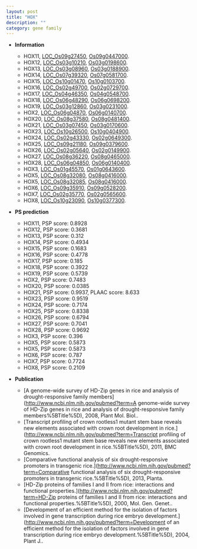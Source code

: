 ```yaml
---
layout: post
title: "HOX"
description: ""
category: gene family
---
```


* **Information**  
    + HOX11, [LOC_Os09g27450](http://rice.uga.edu/cgi-bin/ORF_infopage.cgi?orf=LOC_Os09g27450), [Os09g0447000](http://rapdb.dna.affrc.go.jp/viewer/gbrowse_details/irgsp1?name=Os09g0447000).
    + HOX12, [LOC_Os03g10210](http://rice.uga.edu/cgi-bin/ORF_infopage.cgi?orf=LOC_Os03g10210), [Os03g0198600](http://rapdb.dna.affrc.go.jp/viewer/gbrowse_details/irgsp1?name=Os03g0198600).
    + HOX13, [LOC_Os03g08960](http://rice.uga.edu/cgi-bin/ORF_infopage.cgi?orf=LOC_Os03g08960), [Os03g0188900](http://rapdb.dna.affrc.go.jp/viewer/gbrowse_details/irgsp1?name=Os03g0188900).
    + HOX14, [LOC_Os07g39320](http://rice.uga.edu/cgi-bin/ORF_infopage.cgi?orf=LOC_Os07g39320), [Os07g0581700](http://rapdb.dna.affrc.go.jp/viewer/gbrowse_details/irgsp1?name=Os07g0581700).
    + HOX15, [LOC_Os10g01470](http://rice.uga.edu/cgi-bin/ORF_infopage.cgi?orf=LOC_Os10g01470), [Os10g0103700](http://rapdb.dna.affrc.go.jp/viewer/gbrowse_details/irgsp1?name=Os10g0103700).
    + HOX16, [LOC_Os02g49700](http://rice.uga.edu/cgi-bin/ORF_infopage.cgi?orf=LOC_Os02g49700), [Os02g0729700](http://rapdb.dna.affrc.go.jp/viewer/gbrowse_details/irgsp1?name=Os02g0729700).
    + HOX17, [LOC_Os04g46350](http://rice.uga.edu/cgi-bin/ORF_infopage.cgi?orf=LOC_Os04g46350), [Os04g0548700](http://rapdb.dna.affrc.go.jp/viewer/gbrowse_details/irgsp1?name=Os04g0548700).
    + HOX18, [LOC_Os06g48290](http://rice.uga.edu/cgi-bin/ORF_infopage.cgi?orf=LOC_Os06g48290), [Os06g0698200](http://rapdb.dna.affrc.go.jp/viewer/gbrowse_details/irgsp1?name=Os06g0698200).
    + HOX19, [LOC_Os03g12860](http://rice.uga.edu/cgi-bin/ORF_infopage.cgi?orf=LOC_Os03g12860), [Os03g0231000](http://rapdb.dna.affrc.go.jp/viewer/gbrowse_details/irgsp1?name=Os03g0231000).
    + HOX2, [LOC_Os06g04870](http://rice.uga.edu/cgi-bin/ORF_infopage.cgi?orf=LOC_Os06g04870), [Os06g0140700](http://rapdb.dna.affrc.go.jp/viewer/gbrowse_details/irgsp1?name=Os06g0140700).
    + HOX20, [LOC_Os08g37580](http://rice.uga.edu/cgi-bin/ORF_infopage.cgi?orf=LOC_Os08g37580), [Os08g0481400](http://rapdb.dna.affrc.go.jp/viewer/gbrowse_details/irgsp1?name=Os08g0481400).
    + HOX21, [LOC_Os03g07450](http://rice.uga.edu/cgi-bin/ORF_infopage.cgi?orf=LOC_Os03g07450), [Os03g0170600](http://rapdb.dna.affrc.go.jp/viewer/gbrowse_details/irgsp1?name=Os03g0170600).
    + HOX23, [LOC_Os10g26500](http://rice.uga.edu/cgi-bin/ORF_infopage.cgi?orf=LOC_Os10g26500), [Os10g0404900](http://rapdb.dna.affrc.go.jp/viewer/gbrowse_details/irgsp1?name=Os10g0404900).
    + HOX24, [LOC_Os02g43330](http://rice.uga.edu/cgi-bin/ORF_infopage.cgi?orf=LOC_Os02g43330), [Os02g0649300](http://rapdb.dna.affrc.go.jp/viewer/gbrowse_details/irgsp1?name=Os02g0649300).
    + HOX25, [LOC_Os09g21180](http://rice.uga.edu/cgi-bin/ORF_infopage.cgi?orf=LOC_Os09g21180), [Os09g0379600](http://rapdb.dna.affrc.go.jp/viewer/gbrowse_details/irgsp1?name=Os09g0379600).
    + HOX26, [LOC_Os02g05640](http://rice.uga.edu/cgi-bin/ORF_infopage.cgi?orf=LOC_Os02g05640), [Os02g0149900](http://rapdb.dna.affrc.go.jp/viewer/gbrowse_details/irgsp1?name=Os02g0149900).
    + HOX27, [LOC_Os08g36220](http://rice.uga.edu/cgi-bin/ORF_infopage.cgi?orf=LOC_Os08g36220), [Os08g0465000](http://rapdb.dna.affrc.go.jp/viewer/gbrowse_details/irgsp1?name=Os08g0465000).
    + HOX28, [LOC_Os06g04850](http://rice.uga.edu/cgi-bin/ORF_infopage.cgi?orf=LOC_Os06g04850), [Os06g0140400](http://rapdb.dna.affrc.go.jp/viewer/gbrowse_details/irgsp1?name=Os06g0140400).
    + HOX3, [LOC_Os01g45570](http://rice.uga.edu/cgi-bin/ORF_infopage.cgi?orf=LOC_Os01g45570), [Os01g0643600](http://rapdb.dna.affrc.go.jp/viewer/gbrowse_details/irgsp1?name=Os01g0643600).
    + HOX5, [LOC_Os08g32080](http://rice.uga.edu/cgi-bin/ORF_infopage.cgi?orf=LOC_Os08g32080), [Os08g0416000](http://rapdb.dna.affrc.go.jp/viewer/gbrowse_details/irgsp1?name=Os08g0416000).
    + HOX5, [LOC_Os08g32085](http://rice.uga.edu/cgi-bin/ORF_infopage.cgi?orf=LOC_Os08g32085), [Os08g0416000](http://rapdb.dna.affrc.go.jp/viewer/gbrowse_details/irgsp1?name=Os08g0416000).
    + HOX6, [LOC_Os09g35910](http://rice.uga.edu/cgi-bin/ORF_infopage.cgi?orf=LOC_Os09g35910), [Os09g0528200](http://rapdb.dna.affrc.go.jp/viewer/gbrowse_details/irgsp1?name=Os09g0528200).
    + HOX7, [LOC_Os02g35770](http://rice.uga.edu/cgi-bin/ORF_infopage.cgi?orf=LOC_Os02g35770), [Os02g0565600](http://rapdb.dna.affrc.go.jp/viewer/gbrowse_details/irgsp1?name=Os02g0565600).
    + HOX8, [LOC_Os10g23090](http://rice.uga.edu/cgi-bin/ORF_infopage.cgi?orf=LOC_Os10g23090), [Os10g0377300](http://rapdb.dna.affrc.go.jp/viewer/gbrowse_details/irgsp1?name=Os10g0377300).

* **PS prediction**
    + HOX11, PSP score: 0.8928
    + HOX12, PSP score: 0.3681
    + HOX13, PSP score: 0.312
    + HOX14, PSP score: 0.4934
    + HOX15, PSP score: 0.1683
    + HOX16, PSP score: 0.4778
    + HOX17, PSP score: 0.185
    + HOX18, PSP score: 0.3922
    + HOX19, PSP score: 0.5739
    + HOX2, PSP score: 0.7483
    + HOX20, PSP score: 0.0385
    + HOX21, PSP score: 0.9937, PLAAC score: 8.633
    + HOX23, PSP score: 0.9519
    + HOX24, PSP score: 0.7174
    + HOX25, PSP score: 0.8338
    + HOX26, PSP score: 0.6794
    + HOX27, PSP score: 0.7041
    + HOX28, PSP score: 0.9692
    + HOX3, PSP score: 0.396
    + HOX5, PSP score: 0.5873
    + HOX5, PSP score: 0.5873
    + HOX6, PSP score: 0.787
    + HOX7, PSP score: 0.7724
    + HOX8, PSP score: 0.2109

* **Publication**  
    + [A genome-wide survey of HD-Zip genes in rice and analysis of drought-responsive family members](http://www.ncbi.nlm.nih.gov/pubmed?term=A genome-wide survey of HD-Zip genes in rice and analysis of drought-responsive family members%5BTitle%5D), 2008, Plant Mol. Biol..
    + [Transcript profiling of crown rootless1 mutant stem base reveals new elements associated with crown root development in rice.](http://www.ncbi.nlm.nih.gov/pubmed?term=Transcript profiling of crown rootless1 mutant stem base reveals new elements associated with crown root development in rice.%5BTitle%5D), 2011, BMC Genomics.
    + [Comparative functional analysis of six drought-responsive promoters in transgenic rice.](http://www.ncbi.nlm.nih.gov/pubmed?term=Comparative functional analysis of six drought-responsive promoters in transgenic rice.%5BTitle%5D), 2013, Planta.
    + [HD-Zip proteins of families I and II from rice: interactions and functional properties.](http://www.ncbi.nlm.nih.gov/pubmed?term=HD-Zip proteins of families I and II from rice: interactions and functional properties.%5BTitle%5D), 2000, Mol. Gen. Genet..
    + [Development of an efficient method for the isolation of factors involved in gene transcription during rice embryo development.](http://www.ncbi.nlm.nih.gov/pubmed?term=Development of an efficient method for the isolation of factors involved in gene transcription during rice embryo development.%5BTitle%5D), 2004, Plant J..


